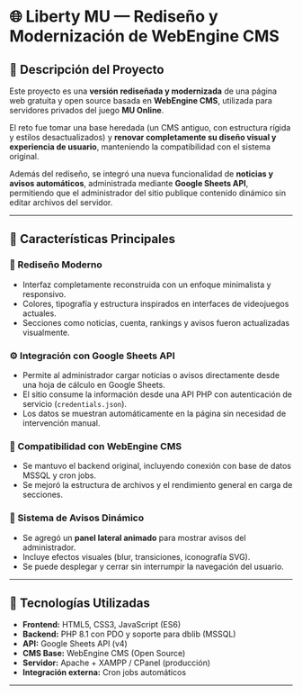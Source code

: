 # 🌐 Liberty MU — Rediseño y Modernización de WebEngine CMS

## 🧩 Descripción del Proyecto
Este proyecto es una **versión rediseñada y modernizada** de una página web gratuita y open source basada en **WebEngine CMS**, utilizada para servidores privados del juego **MU Online**.

El reto fue tomar una base heredada (un CMS antiguo, con estructura rígida y estilos desactualizados) y **renovar completamente su diseño visual y experiencia de usuario**, manteniendo la compatibilidad con el sistema original.

Además del rediseño, se integró una nueva funcionalidad de **noticias y avisos automáticos**, administrada mediante **Google Sheets API**, permitiendo que el administrador del sitio publique contenido dinámico sin editar archivos del servidor.

---

## 🚀 Características Principales

### 🎨 Rediseño Moderno
- Interfaz completamente reconstruida con un enfoque minimalista y responsivo.  
- Colores, tipografía y estructura inspirados en interfaces de videojuegos actuales.  
- Secciones como noticias, cuenta, rankings y avisos fueron actualizadas visualmente.

### ⚙️ Integración con Google Sheets API
- Permite al administrador cargar noticias o avisos directamente desde una hoja de cálculo en Google Sheets.  
- El sitio consume la información desde una API PHP con autenticación de servicio (`credentials.json`).  
- Los datos se muestran automáticamente en la página sin necesidad de intervención manual.

### 💾 Compatibilidad con WebEngine CMS
- Se mantuvo el backend original, incluyendo conexión con base de datos MSSQL y cron jobs.  
- Se mejoró la estructura de archivos y el rendimiento general en carga de secciones.

### 🔔 Sistema de Avisos Dinámico
- Se agregó un **panel lateral animado** para mostrar avisos del administrador.  
- Incluye efectos visuales (blur, transiciones, iconografía SVG).  
- Se puede desplegar y cerrar sin interrumpir la navegación del usuario.

---

## 🧠 Tecnologías Utilizadas
- **Frontend:** HTML5, CSS3, JavaScript (ES6)
- **Backend:** PHP 8.1 con PDO y soporte para dblib (MSSQL)
- **API:** Google Sheets API (v4)
- **CMS Base:** WebEngine CMS (Open Source)
- **Servidor:** Apache + XAMPP / CPanel (producción)
- **Integración externa:** Cron jobs automáticos

---